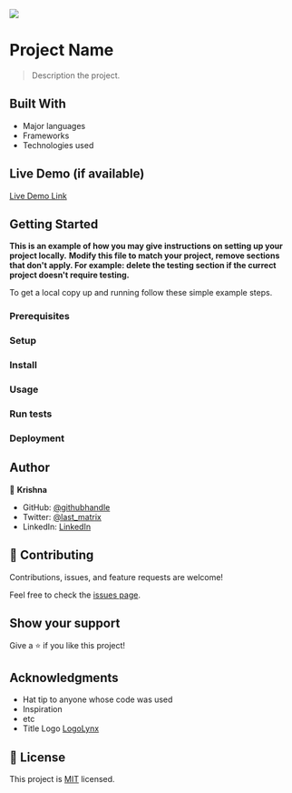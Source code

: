![](https://img.shields.io/badge/Microverse-blueviolet)

# Project Name

> Description the project.


## Built With

- Major languages
- Frameworks
- Technologies used

## Live Demo (if available)

[Live Demo Link](https://livedemo.com)


## Getting Started

**This is an example of how you may give instructions on setting up your project locally.**
**Modify this file to match your project, remove sections that don't apply. For example: delete the testing section if the currect project doesn't require testing.**


To get a local copy up and running follow these simple example steps.

### Prerequisites

### Setup

### Install

### Usage

### Run tests

### Deployment


## Author

👤 **Krishna**

- GitHub: [@githubhandle](https://github.com/Krishnabot)
- Twitter: [@last_matrix](https://twitter.com/last_matrix)
- LinkedIn: [LinkedIn](https://www.linkedin.com/in/krishna-prasad-acharya-3596bb130/)


## 🤝 Contributing

Contributions, issues, and feature requests are welcome!

Feel free to check the [issues page](../../issues/).

## Show your support

Give a ⭐️ if you like this project!

## Acknowledgments

- Hat tip to anyone whose code was used
- Inspiration
- etc
- Title Logo [LogoLynx](https://www.logolynx.com/)

## 📝 License

This project is [MIT](./MIT.md) licensed.
